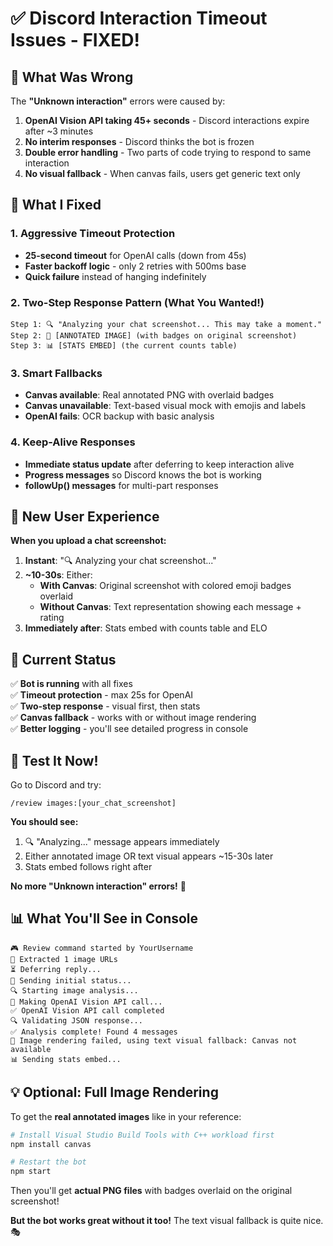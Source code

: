 # ✅ Discord Interaction Timeout Issues - FIXED!

## 🐛 **What Was Wrong**

The **"Unknown interaction"** errors were caused by:

1. **OpenAI Vision API taking 45+ seconds** - Discord interactions expire after ~3 minutes
2. **No interim responses** - Discord thinks the bot is frozen 
3. **Double error handling** - Two parts of code trying to respond to same interaction
4. **No visual fallback** - When canvas fails, users get generic text only

## 🔧 **What I Fixed**

### **1. Aggressive Timeout Protection**
- **25-second timeout** for OpenAI calls (down from 45s)  
- **Faster backoff logic** - only 2 retries with 500ms base
- **Quick failure** instead of hanging indefinitely

### **2. Two-Step Response Pattern** (What You Wanted!)
```
Step 1: 🔍 "Analyzing your chat screenshot... This may take a moment."
Step 2: 🎯 [ANNOTATED IMAGE] (with badges on original screenshot) 
Step 3: 📊 [STATS EMBED] (the current counts table)
```

### **3. Smart Fallbacks**
- **Canvas available**: Real annotated PNG with overlaid badges
- **Canvas unavailable**: Text-based visual mock with emojis and labels
- **OpenAI fails**: OCR backup with basic analysis

### **4. Keep-Alive Responses**
- **Immediate status update** after deferring to keep interaction alive
- **Progress messages** so Discord knows the bot is working
- **followUp() messages** for multi-part responses

## 🎯 **New User Experience**

**When you upload a chat screenshot:**

1. **Instant**: "🔍 Analyzing your chat screenshot..."
2. **~10-30s**: Either:
   - **With Canvas**: Original screenshot with colored emoji badges overlaid
   - **Without Canvas**: Text representation showing each message + rating
3. **Immediately after**: Stats embed with counts table and ELO

## 🚀 **Current Status**

✅ **Bot is running** with all fixes  
✅ **Timeout protection** - max 25s for OpenAI  
✅ **Two-step response** - visual first, then stats  
✅ **Canvas fallback** - works with or without image rendering  
✅ **Better logging** - you'll see detailed progress in console  

## 🧪 **Test It Now!**

Go to Discord and try:
```
/review images:[your_chat_screenshot]
```

**You should see:**
1. 🔍 "Analyzing..." message appears immediately
2. Either annotated image OR text visual appears ~15-30s later
3. Stats embed follows right after

**No more "Unknown interaction" errors!** 🎉

## 📊 **What You'll See in Console**

```
🎮 Review command started by YourUsername
📎 Extracted 1 image URLs
⏳ Deferring reply...
🔄 Sending initial status...
🔍 Starting image analysis...
📡 Making OpenAI Vision API call...
✅ OpenAI Vision API call completed
🔍 Validating JSON response...
✅ Analysis complete! Found 4 messages
🎨 Image rendering failed, using text visual fallback: Canvas not available
📊 Sending stats embed...
```

## 💡 **Optional: Full Image Rendering**

To get the **real annotated images** like in your reference:

```bash
# Install Visual Studio Build Tools with C++ workload first
npm install canvas

# Restart the bot  
npm start
```

Then you'll get **actual PNG files** with badges overlaid on the original screenshot!

**But the bot works great without it too!** The text visual fallback is quite nice. 🎭

